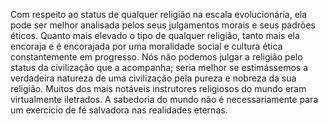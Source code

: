 ﻿Com respeito ao status de qualquer religião na escala evolucionária, ela pode ser melhor analisada pelos seus julgamentos morais e seus padrões éticos. Quanto mais elevado o tipo de qualquer religião, tanto mais ela encoraja e é encorajada por uma moralidade social e cultura ética constantemente em progresso. Nós não podemos julgar a religião pelo status da civilização que a acompanha; seria melhor se estimássemos a verdadeira natureza de uma civilização pela pureza e nobreza da sua religião. Muitos dos mais notáveis instrutores religiosos do mundo eram virtualmente iletrados. A sabedoria do mundo não é necessariamente para um exercício de fé salvadora nas realidades eternas.